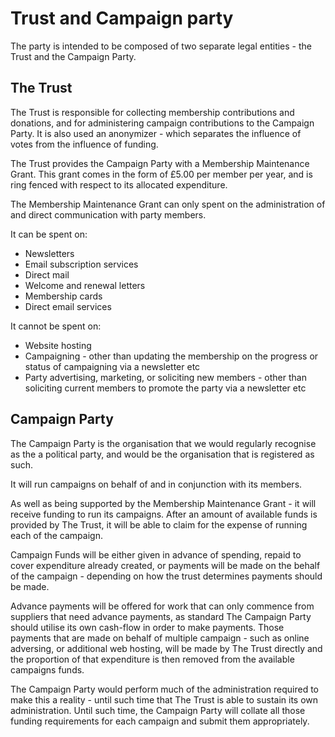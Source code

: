 # Trust and Campaign party

The party is intended to be composed of two separate legal entities - the Trust and the Campaign Party.

## The Trust

The Trust is responsible for collecting membership contributions and donations, and for administering campaign contributions to the Campaign Party. It is also used an anonymizer - which separates the influence of votes from the influence of funding.

The Trust provides the Campaign Party with a Membership Maintenance Grant. This grant comes in the form of £5.00 per member per year, and is ring fenced with respect to its allocated expenditure.

The Membership Maintenance Grant can only spent on the administration of and direct communication with party members.

It can be spent on:

* Newsletters
* Email subscription services
* Direct mail
* Welcome and renewal letters
* Membership cards
* Direct email services

It cannot be spent on:

* Website hosting
* Campaigning - other than updating the membership on the progress or status of campaigning via a newsletter etc
* Party advertising, marketing, or soliciting new members - other than soliciting current members to promote the party via a newsletter etc

## Campaign Party

The Campaign Party is the organisation that we would regularly recognise as the a political party, and would be the organisation that is registered as such.

It will run campaigns on behalf of and in conjunction with its members.

As well as being supported by the Membership Maintenance Grant - it will receive funding to run its campaigns. After an amount of available funds is provided by The Trust, it will be able to claim for the expense of running each of the campaign.

Campaign Funds will be either given in advance of spending, repaid to cover expenditure already created, or payments will be made on the behalf of the campaign - depending on how the trust determines payments should be made.

Advance payments will be offered for work that can only commence from suppliers that need advance payments, as standard The Campaign Party should utilise its own cash-flow in order to make payments. Those payments that are made on behalf of multiple campaign - such as online adversing, or additional web hosting, will be made by The Trust directly and the proportion of that expenditure is then removed from the available campaigns funds.

The Campaign Party would perform much of the administration required to make this a reality - until such time that The Trust is able to sustain its own administration. Until such time, the Campaign Party will collate all those funding requirements for each campaign and submit them appropriately.

